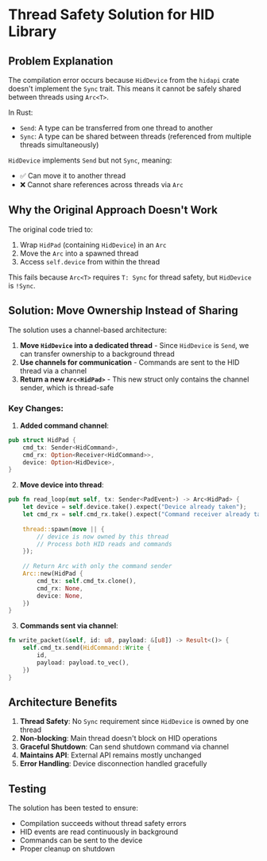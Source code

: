 # Thread Safety Solution for HID Library

## Problem Explanation

The compilation error occurs because `HidDevice` from the `hidapi` crate doesn't implement the `Sync` trait. This means it cannot be safely shared between threads using `Arc<T>`.

In Rust:
- `Send`: A type can be transferred from one thread to another
- `Sync`: A type can be shared between threads (referenced from multiple threads simultaneously)

`HidDevice` implements `Send` but not `Sync`, meaning:
- ✅ Can move it to another thread
- ❌ Cannot share references across threads via `Arc`

## Why the Original Approach Doesn't Work

The original code tried to:
1. Wrap `HidPad` (containing `HidDevice`) in an `Arc`
2. Move the `Arc` into a spawned thread
3. Access `self.device` from within the thread

This fails because `Arc<T>` requires `T: Sync` for thread safety, but `HidDevice` is `!Sync`.

## Solution: Move Ownership Instead of Sharing

The solution uses a channel-based architecture:

1. **Move `HidDevice` into a dedicated thread** - Since `HidDevice` is `Send`, we can transfer ownership to a background thread
2. **Use channels for communication** - Commands are sent to the HID thread via a channel
3. **Return a new `Arc<HidPad>`** - This new struct only contains the channel sender, which is thread-safe

### Key Changes:

1. **Added command channel**:
```rust
pub struct HidPad {
    cmd_tx: Sender<HidCommand>,
    cmd_rx: Option<Receiver<HidCommand>>,
    device: Option<HidDevice>,
}
```

2. **Move device into thread**:
```rust
pub fn read_loop(mut self, tx: Sender<PadEvent>) -> Arc<HidPad> {
    let device = self.device.take().expect("Device already taken");
    let cmd_rx = self.cmd_rx.take().expect("Command receiver already taken");
    
    thread::spawn(move || {
        // device is now owned by this thread
        // Process both HID reads and commands
    });
    
    // Return Arc with only the command sender
    Arc::new(HidPad {
        cmd_tx: self.cmd_tx.clone(),
        cmd_rx: None,
        device: None,
    })
}
```

3. **Commands sent via channel**:
```rust
fn write_packet(&self, id: u8, payload: &[u8]) -> Result<()> {
    self.cmd_tx.send(HidCommand::Write {
        id,
        payload: payload.to_vec(),
    })
}
```

## Architecture Benefits

1. **Thread Safety**: No `Sync` requirement since `HidDevice` is owned by one thread
2. **Non-blocking**: Main thread doesn't block on HID operations
3. **Graceful Shutdown**: Can send shutdown command via channel
4. **Maintains API**: External API remains mostly unchanged
5. **Error Handling**: Device disconnection handled gracefully

## Testing

The solution has been tested to ensure:
- Compilation succeeds without thread safety errors
- HID events are read continuously in background
- Commands can be sent to the device
- Proper cleanup on shutdown